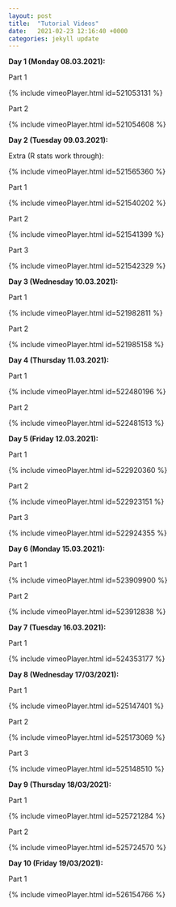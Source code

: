 ```yaml
---
layout: post
title:  "Tutorial Videos"
date:   2021-02-23 12:16:40 +0000
categories: jekyll update
---
```

**Day 1 (Monday 08.03.2021):**

Part 1

{% include vimeoPlayer.html id=521053131 %}

Part 2

{% include vimeoPlayer.html id=521054608 %}


**Day 2 (Tuesday 09.03.2021):**

Extra (R stats work through):

{% include vimeoPlayer.html id=521565360 %}


Part 1

{% include vimeoPlayer.html id=521540202 %}

Part 2

{% include vimeoPlayer.html id=521541399 %}

Part 3

{% include vimeoPlayer.html id=521542329 %}

**Day 3 (Wednesday 10.03.2021):**

Part 1


{% include vimeoPlayer.html id=521982811 %}


Part 2

{% include vimeoPlayer.html id=521985158 %}

**Day 4 (Thursday 11.03.2021):**

Part 1


{% include vimeoPlayer.html id=522480196 %}


Part 2

{% include vimeoPlayer.html id=522481513 %}

**Day 5  (Friday 12.03.2021):**

Part 1

{% include vimeoPlayer.html id=522920360 %}


Part 2

{% include vimeoPlayer.html id=522923151 %}

Part 3

{% include vimeoPlayer.html id=522924355 %}

**Day 6  (Monday 15.03.2021):**

Part 1

{% include vimeoPlayer.html id=523909900 %}


Part 2

{% include vimeoPlayer.html id=523912838 %}

**Day 7  (Tuesday 16.03.2021):**

Part 1

{% include vimeoPlayer.html id=524353177 %}

**Day 8 (Wednesday 17/03/2021):**

Part 1

{% include vimeoPlayer.html id=525147401 %}

Part 2

{% include vimeoPlayer.html id=525173069 %}

Part 3

{% include vimeoPlayer.html id=525148510 %}

**Day 9 (Thursday 18/03/2021):**

Part 1

{% include vimeoPlayer.html id=525721284 %}

Part 2

{% include vimeoPlayer.html id=525724570 %}

**Day 10 (Friday 19/03/2021):**

Part 1

{% include vimeoPlayer.html id=526154766 %}






